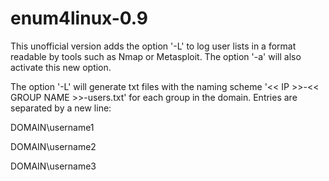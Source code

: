 # enum4linux-0.9
This unofficial version adds the option '-L' to log user lists in a format readable by tools such as Nmap or Metasploit. The option '-a' will also activate this new option.

The option '-L' will generate txt files with the naming scheme '<< IP >>-<< GROUP NAME >>-users.txt' for each group in the domain. Entries are separated by a new line:

DOMAIN\username1

DOMAIN\username2

DOMAIN\username3


